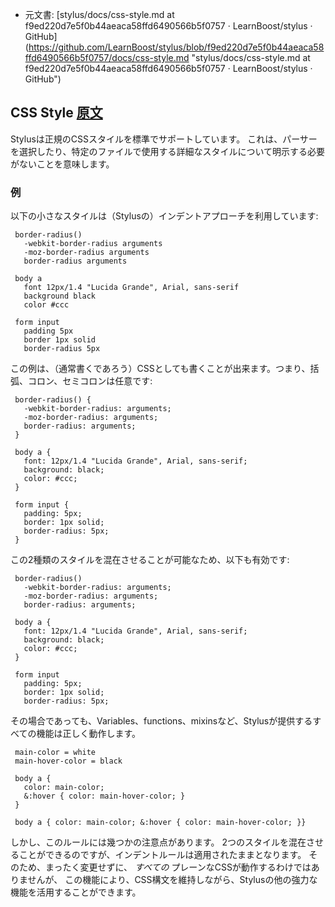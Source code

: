  +  元文書: [stylus/docs/css-style.md at f9ed220d7e5f0b44aeaca58ffd6490566b5f0757 · LearnBoost/stylus · GitHub]
(https://github.com/LearnBoost/stylus/blob/f9ed220d7e5f0b44aeaca58ffd6490566b5f0757/docs/css-style.md 
"stylus/docs/css-style.md at f9ed220d7e5f0b44aeaca58ffd6490566b5f0757 · LearnBoost/stylus · GitHub")

## CSS Style [原文](http://learnboost.github.com/stylus/docs/css-style.html)

Stylusは正規のCSSスタイルを標準でサポートしています。
これは、パーサーを選択したり、特定のファイルで使用する詳細なスタイルについて明示する必要がないことを意味します。

### 例

以下の小さなスタイルは（Stylusの）インデントアプローチを利用しています:
 
     border-radius()
       -webkit-border-radius arguments
       -moz-border-radius arguments
       border-radius arguments

     body a
       font 12px/1.4 "Lucida Grande", Arial, sans-serif
       background black
       color #ccc

     form input
       padding 5px
       border 1px solid
       border-radius 5px

この例は、（通常書くであろう）CSSとしても書くことが出来ます。つまり、括弧、コロン、セミコロンは任意です:

     border-radius() {
       -webkit-border-radius: arguments;
       -moz-border-radius: arguments;
       border-radius: arguments;
     }

     body a {
       font: 12px/1.4 "Lucida Grande", Arial, sans-serif;
       background: black;
       color: #ccc;
     }

     form input {
       padding: 5px;
       border: 1px solid;
       border-radius: 5px;
     }

この2種類のスタイルを混在させることが可能なため、以下も有効です:

     border-radius()
       -webkit-border-radius: arguments;
       -moz-border-radius: arguments;
       border-radius: arguments;

     body a {
       font: 12px/1.4 "Lucida Grande", Arial, sans-serif;
       background: black;
       color: #ccc;
     }

     form input
       padding: 5px;
       border: 1px solid;
       border-radius: 5px;

その場合であっても、Variables、functions、mixinsなど、Stylusが提供するすべての機能は正しく動作します。

     main-color = white
     main-hover-color = black

     body a {
       color: main-color;
       &:hover { color: main-hover-color; }
     }

     body a { color: main-color; &:hover { color: main-hover-color; }}

 しかし、このルールには幾つかの注意点があります。
 2つのスタイルを混在させることができるのですが、インデントルールは適用されたままとなります。
 そのため、まったく変更せずに、 _すべての_ プレーンなCSSが動作するわけではありませんが、
 この機能により、CSS構文を維持しながら、Stylusの他の強力な機能を活用することができます。


